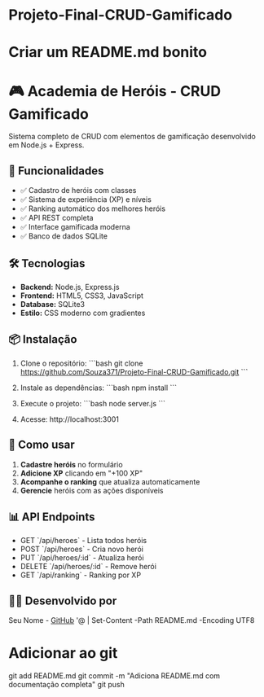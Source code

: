 # Projeto-Final-CRUD-Gamificado
# Criar um README.md bonito

# 🎮 Academia de Heróis - CRUD Gamificado

Sistema completo de CRUD com elementos de gamificação desenvolvido em Node.js + Express.

## 🚀 Funcionalidades

- ✅ Cadastro de heróis com classes
- ✅ Sistema de experiência (XP) e níveis
- ✅ Ranking automático dos melhores heróis
- ✅ API REST completa
- ✅ Interface gamificada moderna
- ✅ Banco de dados SQLite

## 🛠️ Tecnologias

- **Backend:** Node.js, Express.js
- **Frontend:** HTML5, CSS3, JavaScript
- **Database:** SQLite3
- **Estilo:** CSS moderno com gradientes

## 📦 Instalação

1. Clone o repositório:
\`\`\`bash
git clone https://github.com/Souza371/Projeto-Final-CRUD-Gamificado.git
\`\`\`

2. Instale as dependências:
\`\`\`bash
npm install
\`\`\`

3. Execute o projeto:
\`\`\`bash
node server.js
\`\`\`

4. Acesse: http://localhost:3001

## 🎯 Como usar

1. **Cadastre heróis** no formulário
2. **Adicione XP** clicando em "+100 XP" 
3. **Acompanhe o ranking** que atualiza automaticamente
4. **Gerencie** heróis com as ações disponíveis

## 📊 API Endpoints

- GET \`/api/heroes\` - Lista todos heróis
- POST \`/api/heroes\` - Cria novo herói
- PUT \`/api/heroes/:id\` - Atualiza herói
- DELETE \`/api/heroes/:id\` - Remove herói
- GET \`/api/ranking\` - Ranking por XP

## 👨‍💻 Desenvolvido por

Seu Nome - [GitHub](https://github.com/Souza371)
'@ | Set-Content -Path README.md -Encoding UTF8

# Adicionar ao git
git add README.md
git commit -m "Adiciona README.md com documentação completa"
git push
